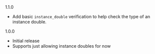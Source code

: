 1.1.0

* Add basic `instance_double` verification to help check the type of an instance double.

1.0.0

* Initial release
* Supports just allowing instance doubles for now
